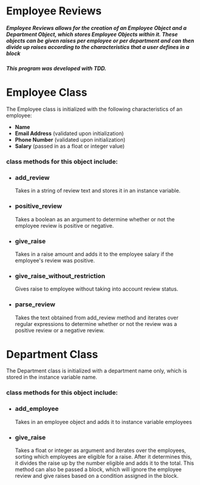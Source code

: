 <h1>Employee Reviews</h1>
<h5>Employee Reviews allows for the creation of an Employee Object and a Department Object, which stores Employee Objects within it.  These objects can be given raises per employee or per department and can then divide up raises according to the characteristics that a user defines in a block</h5>

<h5>This program was developed with TDD.</h5>

<h1>Employee Class</h1>
<p>The Employee class is initialized with the following characteristics of an employee:</p>
<ul>
<li><strong>Name</strong></li>
<li><strong>Email Address</strong> (validated upon initialization)</li>
<li><strong>Phone Number</strong> (validated upon initialization)</li>
<li><strong>Salary</strong> (passed in as a float or integer value)</li>
</ul>
<h3>class methods for this object include: </h3>
<ul>
<li><h3>add_review</h3><p>Takes in a string of review text and stores it in an instance variable.</p></li>
<li><h3>positive_review</h3><p>Takes a boolean as an argument to determine whether or not the employee review is positive or negative.</p></li>
<li><h3>give_raise</h3><p>Takes in a raise amount and adds it to the employee salary if the employee's review was positive.</p></li>
<li><h3>give_raise_without_restriction</h3><p>Gives raise to employee without taking into account review status.</p></li>
<li><h3>parse_review</h3>Takes the text obtained from add_review method and iterates over regular expressions to determine whether or not the review was a positive review or a negative review.</p></li>
</ul>

<h1>Department Class</h1>
<p>The Department class is initialized with a department name only, which is stored in the instance variable name.</p>

<h3>class methods for this object include:</h3>

<ul>
<li><h3>add_employee</h3><p>Takes in an employee object and adds it to instance variable employees</p></li>
<li><h3>give_raise</h3><p>Takes a float or integer as argument and iterates over the employees, sorting which employees are eligible for a raise.  After it determines this, it divides the raise up by the number eligible and adds it to the total.  This method can also be passed a block, which will ignore the employee review and give raises based on a condition assigned in the block.</p></li>

</ul>

